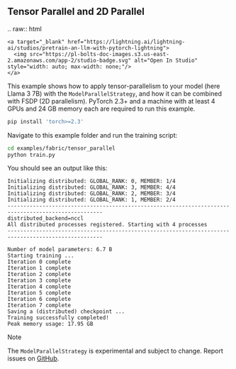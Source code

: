 ## Tensor Parallel and 2D Parallel

.. raw:: html

    <a target="_blank" href="https://lightning.ai/lightning-ai/studios/pretrain-an-llm-with-pytorch-lightning">
      <img src="https://pl-bolts-doc-images.s3.us-east-2.amazonaws.com/app-2/studio-badge.svg" alt="Open In Studio" style="width: auto; max-width: none;"/>
    </a>
    
This example shows how to apply tensor-parallelism to your model (here Llama 3 7B) with the `ModelParallelStrategy`, and how it can be combined with FSDP (2D parallelism).
PyTorch 2.3+ and a machine with at least 4 GPUs and 24 GB memory each are required to run this example.

```bash
pip install 'torch>=2.3'
```

Navigate to this example folder and run the training script:

```bash
cd examples/fabric/tensor_parallel
python train.py
```

You should see an output like this:

```
Initializing distributed: GLOBAL_RANK: 0, MEMBER: 1/4
Initializing distributed: GLOBAL_RANK: 3, MEMBER: 4/4
Initializing distributed: GLOBAL_RANK: 2, MEMBER: 3/4
Initializing distributed: GLOBAL_RANK: 1, MEMBER: 2/4
----------------------------------------------------------------------------------------------------
distributed_backend=nccl
All distributed processes registered. Starting with 4 processes
----------------------------------------------------------------------------------------------------

Number of model parameters: 6.7 B
Starting training ...
Iteration 0 complete
Iteration 1 complete
Iteration 2 complete
Iteration 3 complete
Iteration 4 complete
Iteration 5 complete
Iteration 6 complete
Iteration 7 complete
Saving a (distributed) checkpoint ...
Training successfully completed!
Peak memory usage: 17.95 GB
```

> [!NOTE]
> The `ModelParallelStrategy` is experimental and subject to change. Report issues on [GitHub](https://github.com/Lightning-AI/pytorch-lightning/issues).
